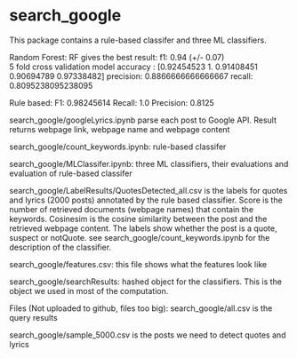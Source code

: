 # search_google

This package contains a rule-based classifer and three ML classifiers.

Random Forest: RF gives the best result: f1: 0.94 (+/- 0.07)  
5 fold cross validation model accuracy : [0.92454523 1.         0.91408451 0.90694789 0.97338482]
precision: 0.8866666666666667 recall: 0.8095238095238095

Rule based: F1: 0.98245614 Recall: 1.0 Precision: 0.8125



search_google/googleLyrics.ipynb parse each post to Google API. Result returns webpage link, webpage name and webpage content
      
search_google/count_keywords.ipynb: rule-based classifer

search_google/MLClassifer.ipynb: three ML classifiers, their evaluations and evaluation of rule-based classifer

search_google/LabelResults/QuotesDetected_all.csv is the labels for quotes and lyrics (2000 posts) annotated by the rule based classifier. Score is the number of retrieved  documents (webpage names) that contain the keywords. Cosinesim is the cosine similarity between the post and the retrieved webpage content. The labels show whether the post is a quote, suspect or notQuote. see search_google/count_keywords.ipynb for the description of the classifier.


search_google/features.csv: this file shows what the features look like

search_google/searchResults: hashed object for the classifiers. This is the object we used in most of the computation.



Files (Not uploaded to github, files too big):
search_google/all.csv is the query results 

search_google/sample_5000.csv is the posts we need to detect quotes and lyrics
